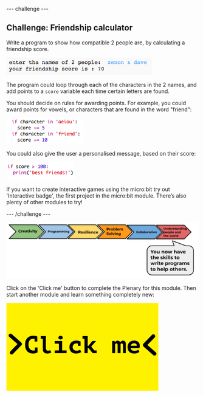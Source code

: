 --- challenge ---
## Challenge: Friendship calculator
Write a program to show how compatible 2 people are, by calculating a friendship score.

![screenshot](images/messages-friends.png)

The program could loop through each of the characters in the 2 names, and add points to a `score` variable each time certain letters are found.

You should decide on rules for awarding points. For example, you could award points for vowels, or characters that are found in the word "friend":

![screenshot](images/messages-friends-code.png)

You could also give the user a personalised message, based on their score:

![screenshot](images/messages-best-friends.png)

If you want to create interactive games using the micro:bit try out 'Interactive badge', the first project in the micro:bit module. There’s also plenty of other modules to try!

--- /challenge ---

![progress bar](images/p1-6.png)

Click on the 'Click me' button to complete the Plenary for this module. Then start another module and learn something completely new:

<a href="https://codeclub.org/en/python1">
<img src="images/Clickme.png">
